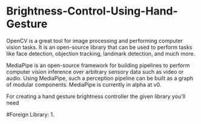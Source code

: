 # Brightness-Control-Using-Hand-Gesture
OpenCV is a great tool for image processing and performing computer vision tasks. It is an open-source library that can be used to perform tasks like face detection, objection tracking, landmark detection, and much more.

MediaPipe is an open-source framework for building pipelines to perform computer vision inference over arbitrary sensory data such as video or audio. Using MediaPipe, such a perception pipeline can be built as a graph of modular components. MediaPipe is currently in alpha at v0.

For creating a hand gesture brightness controller the given library you'll need

#Foreign Library:
1. 
